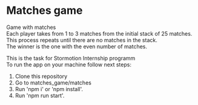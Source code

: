 # Matches game
Game with matches  
Each player takes from 1 to 3 matches from the initial stack of 25 matches.  
This process repeats until there are no matches in the stack.  
The winner is the one with the even number of matches.  

This is the task for Stormotion Internship programm  
To run the app on your machine follow next steps:  
1. Clone this repository  
2. Go to matches_game/matches  
3. Run 'npm i' or 'npm install'.
4. Run 'npm run start'.
